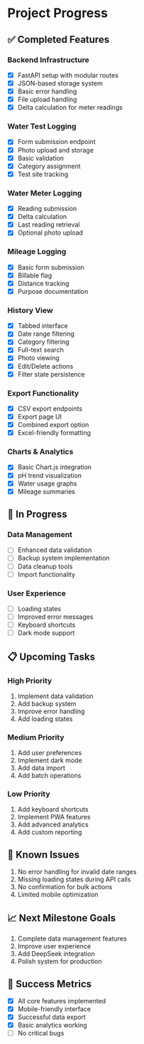 # Project Progress

## ✅ Completed Features

### Backend Infrastructure
- [x] FastAPI setup with modular routes
- [x] JSON-based storage system
- [x] Basic error handling
- [x] File upload handling
- [x] Delta calculation for meter readings

### Water Test Logging
- [x] Form submission endpoint
- [x] Photo upload and storage
- [x] Basic validation
- [x] Category assignment
- [x] Test site tracking

### Water Meter Logging
- [x] Reading submission
- [x] Delta calculation
- [x] Last reading retrieval
- [x] Optional photo upload

### Mileage Logging
- [x] Basic form submission
- [x] Billable flag
- [x] Distance tracking
- [x] Purpose documentation

### History View
- [x] Tabbed interface
- [x] Date range filtering
- [x] Category filtering
- [x] Full-text search
- [x] Photo viewing
- [x] Edit/Delete actions
- [x] Filter state persistence

### Export Functionality
- [x] CSV export endpoints
- [x] Export page UI
- [x] Combined export option
- [x] Excel-friendly formatting

### Charts & Analytics
- [x] Basic Chart.js integration
- [x] pH trend visualization
- [x] Water usage graphs
- [x] Mileage summaries

## 🚧 In Progress

### Data Management
- [ ] Enhanced data validation
- [ ] Backup system implementation
- [ ] Data cleanup tools
- [ ] Import functionality

### User Experience
- [ ] Loading states
- [ ] Improved error messages
- [ ] Keyboard shortcuts
- [ ] Dark mode support

## 📋 Upcoming Tasks

### High Priority
1. Implement data validation
2. Add backup system
3. Improve error handling
4. Add loading states

### Medium Priority
1. Add user preferences
2. Implement dark mode
3. Add data import
4. Add batch operations

### Low Priority
1. Add keyboard shortcuts
2. Implement PWA features
3. Add advanced analytics
4. Add custom reporting

## 🐛 Known Issues
1. No error handling for invalid date ranges
2. Missing loading states during API calls
3. No confirmation for bulk actions
4. Limited mobile optimization

## 📈 Next Milestone Goals
1. Complete data management features
2. Improve user experience
3. Add DeepSeek integration
4. Polish system for production

## 🎯 Success Metrics
- [x] All core features implemented
- [x] Mobile-friendly interface
- [x] Successful data export
- [x] Basic analytics working
- [ ] No critical bugs 
